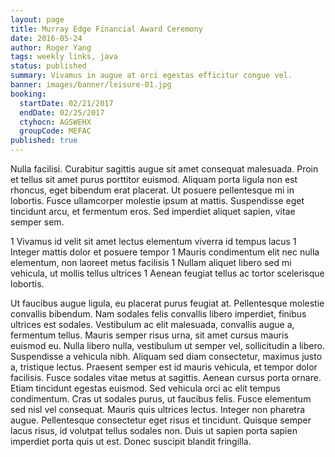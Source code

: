 ```yaml
---
layout: page
title: Murray Edge Financial Award Ceremony
date: 2016-05-24
author: Roger Yang
tags: weekly links, java
status: published
summary: Vivamus in augue at orci egestas efficitur congue vel.
banner: images/banner/leisure-01.jpg
booking:
  startDate: 02/21/2017
  endDate: 02/25/2017
  ctyhocn: AGSWEHX
  groupCode: MEFAC
published: true
---
```

Nulla facilisi. Curabitur sagittis augue sit amet consequat malesuada. Proin et tellus sit amet purus porttitor euismod. Aliquam porta ligula non est rhoncus, eget bibendum erat placerat. Ut posuere pellentesque mi in lobortis. Fusce ullamcorper molestie ipsum at mattis. Suspendisse eget tincidunt arcu, et fermentum eros. Sed imperdiet aliquet sapien, vitae semper sem.

1 Vivamus id velit sit amet lectus elementum viverra id tempus lacus
1 Integer mattis dolor et posuere tempor
1 Mauris condimentum elit nec nulla elementum, non laoreet metus facilisis
1 Nullam aliquet libero sed mi vehicula, ut mollis tellus ultrices
1 Aenean feugiat tellus ac tortor scelerisque lobortis.

Ut faucibus augue ligula, eu placerat purus feugiat at. Pellentesque molestie convallis bibendum. Nam sodales felis convallis libero imperdiet, finibus ultrices est sodales. Vestibulum ac elit malesuada, convallis augue a, fermentum tellus. Mauris semper risus urna, sit amet cursus mauris euismod eu. Nulla libero nulla, vestibulum ut semper vel, sollicitudin a libero. Suspendisse a vehicula nibh. Aliquam sed diam consectetur, maximus justo a, tristique lectus. Praesent semper est id mauris vehicula, et tempor dolor facilisis. Fusce sodales vitae metus at sagittis.
Aenean cursus porta ornare. Etiam tincidunt egestas euismod. Sed vehicula orci ac elit tempus condimentum. Cras ut sodales purus, ut faucibus felis. Fusce elementum sed nisl vel consequat. Mauris quis ultrices lectus. Integer non pharetra augue. Pellentesque consectetur eget risus et tincidunt. Quisque semper lacus risus, id volutpat tellus sodales non. Duis ut sapien porta sapien imperdiet porta quis ut est. Donec suscipit blandit fringilla.
